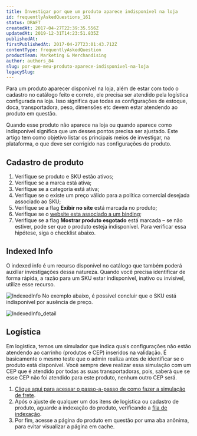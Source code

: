 ```yaml
---
title: Investigar por que um produto aparece indisponível na loja
id: frequentlyAskedQuestions_161
status: DRAFT
createdAt: 2017-04-27T22:39:35.556Z
updatedAt: 2019-12-31T14:23:51.835Z
publishedAt: 
firstPublishedAt: 2017-04-27T23:01:43.712Z
contentType: frequentlyAskedQuestion
productTeam: Marketing & Merchandising
author: authors_84
slug: por-que-meu-produto-aparece-indisponivel-na-loja
legacySlug: 
---
```


Para um produto aparecer disponível na loja, além de estar com todo o cadastro no catálogo feito e correto, ele precisa ser atendido pela logística configurada na loja. Isso significa que todas as configurações de estoque, doca, transportadora, peso, dimensões etc devem estar atendendo ao produto em questão.

Quando esse produto não aparece na loja ou quando aparece como indisponível significa que um desses pontos precisa ser ajustado. Este artigo tem como objetivo listar os principais meios de investigar, na plataforma, o que deve ser corrigido nas configurações do produto.

## Cadastro de produto

1. Verifique se produto e SKU estão ativos;
2. Verifique se a marca está ativa;
3. Verifique se a categoria está ativa;
4. Verifique se o existe um preço válido para a política comercial desejada associado ao SKU;
5. Verifique se a flag **Exibir no site** está marcada no produto;
6. Verifique se o [website esta associado a um binding](/pt/faq/website-com-erro-como-ajustar "website esta associado a um binding");
7. Verifique se a flag **Mostrar produto esgotado** está marcada &#8211; se não estiver, pode ser que o produto esteja indisponível. Para verificar essa hipótese, siga o checklist abaixo.

## Indexed Info

O indexed info é um recurso disponível no catálogo que também poderá auxiliar investigações dessa natureza. Quando você precisa identificar de forma rápida, a razão para um SKU estar indisponível, inativo ou invisível, utilize esse recurso.

![IndexedInfo](//images.contentful.com/alneenqid6w5/2lUKVABxNimkqEQiikmKIm/dc0b86cb1b992b70529e221bafceb372/IndexedInfo-1024x636.png)
No exemplo abaixo, é possível concluir que o SKU está indisponível por ausência de preço.

![IndexedInfo_detail](//images.contentful.com/alneenqid6w5/4tSNvER0GIoE8oAKWoiq6W/3b066ab5b55c4441ae883518bfa924ff/IndexedInfo_detail-1024x677.png)

## Logística

Em logística, temos um simulador que indica quais configurações não estão atendendo ao carrinho (produtos e CEP) inseridos na validação. É basicamente o mesmo teste que o admin realiza antes de identificar se o produto está disponível.
Você sempre deve realizar essa simulação com um CEP que é atendido por todas as suas transportadoras, pois, saberá que se esse CEP não foi atendido para este produto, nenhum outro CEP será.

1. [Clique aqui para acessar o passo-a-passo de como fazer a simulação de frete](/pt/tutorial/simulacao-de-frete).
2. Após o ajuste de qualquer um dos itens de logística ou cadastro de produto, aguarde a indexação do produto, verificando a [fila de indexação](/pt/tutorial/entendendo-o-funcionamento-da-indexacao/).
3. Por fim, acesse a página do produto em questão por uma aba anônima, para evitar visualizar a página em cache.
